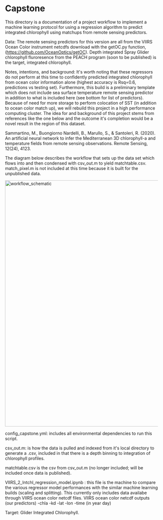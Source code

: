 # Capstone
This directory is a documentation of a project workflow to implement a machine learning protocol for using a regression algorithm to
predict integrated chlorophyll using matchups from remote sensing predictors.

Data:
The remote sensing predictors for this version are all from the VIIRS Ocean Color instrument netcdfs download with the getOC.py function, (https://github.com/OceanOptics/getOC). Depth integrated Spray Glider chlorophyll fluroresence from the PEACH program (soon to be published) is the target, integrated chlorophyll. 

Notes, intentions, and background: 
It's worth noting that these regressors do not perform at this time to confidently predicted integrated chlorophyll from ocean color information alone (highest accuracy is Rsq=0.6, predictions vs testing set). Furthermore, this build is a preliminary template which does not include sea surface temperature remote sensing predictor in addition to what is included here (see bottom for list of predictors). Because of need for more storage to perform colocation of SST (in addition to ocean color match up), we will rebuild this project in a high performance computing cluster. The idea for and background of this project stems from references like the one below and the outcome it's completion would be a novel result in the region of this dataset. 

Sammartino, M., Buongiorno Nardelli, B., Marullo, S., & Santoleri, R. (2020). An artificial 
neural network to infer the Mediterranean 3D chlorophyll-a and temperature fields from 
remote sensing observations. Remote Sensing, 12(24), 4123. 

The diagram below describes the workflow that sets up the data set which flows into and then condensed with csv_out.m to yield matchtable.csv.
match_pixel.m is not included at this time because it is built for the unpublished data. 

<img width="809" alt="workflow_schematic" src="https://user-images.githubusercontent.com/123086430/233086804-bd519f1f-404a-436a-aee1-27a108298414.png">

config_capstone.yml: includes all environmental dependencies to run this script. 

csv_out.m: is how the data is pulled and indexed from it's local directory to generate a .csv, included in that there is a depth 
binning to integration of chlorophyll profiles.

matchtable.csv is the csv from csv_out.m (no longer included; will be 
included once data is published). 

VIIRS_2_Intchl_regression_model.ipynb : this file is the machine to compare the various regressor model 
performances with the similar machine learning builds (scaling and splitting). This currently only includes 
data availabe through VIIRS ocean color netcdf files. 
VIIRS ocean color netcdf outputs (our predictors)
-chla
-kd
-lat
-lon
-time (in year day) 

Target: Glider Integrated Chlorophyll. 

